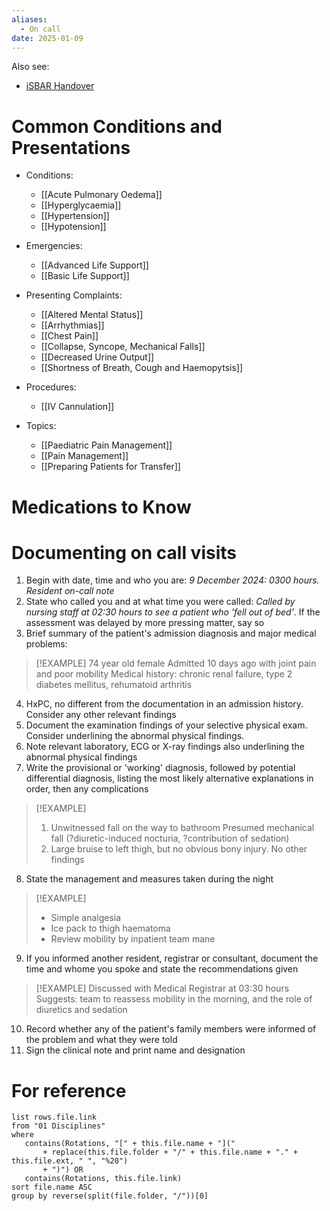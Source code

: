 ```yaml
---
aliases:
  - On call
date: 2025-01-09
---
```

 Also see:
- [iSBAR Handover](00%20Reference/Clinical/iSBAR%20Handover.md)
# Common Conditions and Presentations
<!-- QueryToSerialize: list rows.file.link from "01 Disciplines" where  contains(Rotations, "[" + this.file.name + "](" + replace(this.file.folder + "/" + this.file.name + "." + this.file.ext, " ", "%20")   + ")") OR contains(Rotations, this.file.link) or contains(file.path,this.file.name) sort file.name asc group by reverse(split(file.folder, "/"))[0] -->
<!-- SerializedQuery: list rows.file.link from "01 Disciplines" where  contains(Rotations, "[" + this.file.name + "](" + replace(this.file.folder + "/" + this.file.name + "." + this.file.ext, " ", "%20")   + ")") OR contains(Rotations, this.file.link) or contains(file.path,this.file.name) sort file.name asc group by reverse(split(file.folder, "/"))[0] -->
- Conditions: 
    - [[Acute Pulmonary Oedema]]
    - [[Hyperglycaemia]]
    - [[Hypertension]]
    - [[Hypotension]]

- Emergencies: 
    - [[Advanced Life Support]]
    - [[Basic Life Support]]

- Presenting Complaints: 
    - [[Altered Mental Status]]
    - [[Arrhythmias]]
    - [[Chest Pain]]
    - [[Collapse, Syncope, Mechanical Falls]]
    - [[Decreased Urine Output]]
    - [[Shortness of Breath, Cough and Haemopytsis]]

- Procedures: 
    - [[IV Cannulation]]

- Topics: 
    - [[Paediatric Pain Management]]
    - [[Pain Management]]
    - [[Preparing Patients for Transfer]]

<!-- SerializedQuery END -->

# Medications to Know
 <!-- QueryToSerialize: list rows.file.link from "03 Medications" where  contains(Rotations, "[" + this.file.name + "](" + replace(this.file.folder + "/" + this.file.name + "." + this.file.ext, " ", "%20")   + ")") OR contains(Rotations, this.file.link) sort file.name asc group by reverse(split(file.folder, "/"))[0] -->

# Documenting on call visits
1. Begin with date, time and who you are: *9 December 2024: 0300 hours. Resident on-call note*
2. State who called you and at what time you were called: *Called by nursing staff at 02:30 hours to see a patient who 'fell out of bed'*. If the assessment was delayed by more pressing matter, say so
3. Brief summary of the patient's admission diagnosis and major medical problems:

> [!EXAMPLE] 
> 74 year old female
> Admitted 10 days ago with joint pain and poor mobility
> Medical history: chronic renal failure, type 2 diabetes mellitus, rehumatoid arthritis

4. HxPC, no different from the documentation in an admission history. Consider any other relevant findings
5. Document the examination findings of your selective physical exam. Consider underlining the abnormal physical findings.
6. Note relevant laboratory, ECG or X-ray findings also underlining the abnormal physical findings
7. Write the provisional or 'working' diagnosis, followed by potential differential diagnosis, listing the most likely alternative explanations in order, then any complications

> [!EXAMPLE] 
> 1. Unwitnessed fall on the way to bathroom
> 	Presumed mechanical fall (?diuretic-induced nocturia, ?contribution of sedation)
> 2. Large bruise to left thigh, but no obvious bony injury. No other findings

8. State the management and measures taken during the night

> [!EXAMPLE]
> - Simple analgesia
> - Ice pack to thigh haematoma
> - Review mobility by inpatient team mane

9. If you informed another resident, registrar or consultant, document the time and whome you spoke and state the recommendations given

> [!EXAMPLE] 
> Discussed with Medical Registrar at 03:30 hours
> Suggests: team to reassess mobility in the morning, and the role of diuretics and sedation

10. Record whether any of the patient's family members were informed of the problem and what they were told
11. Sign the clinical note and print name and designation

# For reference

 ```dataview
list rows.file.link
from "01 Disciplines"
where 
	contains(Rotations, "[" + this.file.name + "]("
		+ replace(this.file.folder + "/" + this.file.name + "." + this.file.ext, " ", "%20")  
		+ ")") OR
	contains(Rotations, this.file.link)
sort file.name ASC
group by reverse(split(file.folder, "/"))[0]
```